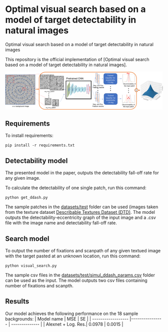 # Optimal visual search based on a model of target detectability in natural images

Optimal visual search based on a model of target detectability in natural images

This repository is the official implementation of [Optimal visual search based on a model of target detectability in natural images]. 

<img src="https://github.com/rashidis/bio_based_detectability/blob/main/arc.png" width="930">

## Requirements

To install requirements:
```setup
pip install -r requirements.txt
```

## Detectability model
The presented model in the paper, outputs the detectability fall-off rate for any given image. 

To calculate the detectability of one single patch, run this command:
```produce the detectavility graphs
python get_ddash.py
```
The sample patches in the [datasets/test](https://github.com/rashidis/bio_based_detectability/tree/main/data/test) folder can be used (images taken from the texture dataset [Describable Textures Dataset (DTD)](https://www.robots.ox.ac.uk/~vgg/data/dtd/). The model outputs the detectability-eccentricity graph of the input image and a .csv file with the image name and detectability fall-off rate. 

## Search model
To output the number of fixations and scanpath of any given textued image with the target pasted at an unknown location, run this command:
```produce the detectavility graphs
python visual_search.py
```
The sample csv files in the [datasets/test/simul_ddash_params.csv](https://github.com/rashidis/bio_based_detectability/blob/main/files/simul_ddash_params.csv) folder can be used as the input. The model outputs two csv files containing number of fixations and scanpth. 

## Results

Our model achieves the following performance on the 18 sample backgrounds:
| Model name         |       MSE       |         SE     |
| ------------------ |---------------- | -------------- |
| Alexnet + Log. Res.|      0.0978     |      0.0015    |





